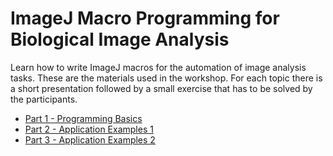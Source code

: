 # ImageJ Macro Programming for Biological Image Analysis

Learn how to write ImageJ macros for the automation of image analysis tasks. These are the materials used in the workshop. For each topic there is a short presentation followed by a small exercise that has to be solved by the participants.

- [Part 1 - Programming Basics](./part1.md)
- [Part 2 - Application Examples 1](./part2.md)
- [Part 3 - Application Examples 2](./part3.md)
